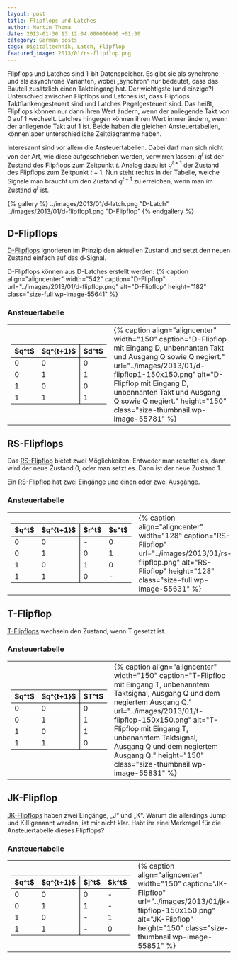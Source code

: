 ```yaml
---
layout: post
title: Flipflops und Latches
author: Martin Thoma
date: 2013-01-30 13:12:04.000000000 +01:00
category: German posts
tags: Digitaltechnik, Latch, Flipflop
featured_image: 2013/01/rs-flipflop.png
---
```

Flipflops und Latches sind 1-bit Datenspeicher. Es gibt sie als synchrone und als asynchrone Varianten, wobei &bdquo;synchron&ldquo; nur bedeutet, dass das Bauteil zus&auml;tzlich einen Takteingang hat. Der wichtigste (und einzige?) Unterschied zwischen Flipflops und Latches ist, dass Flipflops Taktflankengesteuert sind und Latches Pegelgesteuert sind. Das hei&szlig;t, Flipflops k&ouml;nnen nur dann ihren Wert &auml;ndern, wenn der anliegende Takt von 0 auf 1 wechselt. Latches hingegen k&ouml;nnen ihren Wert immer &auml;ndern, wenn der anliegende Takt auf 1 ist. Beide haben die gleichen Ansteuertabellen, k&ouml;nnen aber unterschiedliche Zeitdiagramme haben.

Interesannt sind vor allem die Ansteuertabellen. Dabei darf man sich nicht von der Art, wie diese aufgeschrieben werden, verwirren lassen: $q^t$ ist der Zustand des Flipflops zum Zeitpunkt $t$. Analog dazu ist $q^{t+1}$ der Zustand des Flipflops zum Zeitpunkt $t+1$. Nun steht rechts in der Tabelle, welche Signale man braucht um den Zustand $q^{t+1}$ zu erreichen, wenn man im Zustand $q^t$ ist.

{% gallery %}
    ../images/2013/01/d-latch.png   "D-Latch"
    ../images/2013/01/d-flipflop1.png   "D-Flipflop"
{% endgallery %}

<h2>D-Flipflops</h2>
<abbr title="Delay-Flipflops">D-Flipflops</abbr> ignorieren im Prinzip den aktuellen Zustand und setzt den neuen Zustand einfach auf das d-Signal.

D-Flipflops k&ouml;nnen aus D-Latches erstellt werden:
{% caption align="aligncenter" width="542" caption="D-Flipflop" url="../images/2013/01/d-flipflop.png" alt="D-Flipflop"  height="182" class="size-full wp-image-55641" %}

<h3>Ansteuertabelle</h3>
<table>
<tr>
<td>
<table style="width:auto">
  <tr>
    <th style="border-bottom:1px solid black;">$q^t$</th>
    <th style="border-bottom:1px solid black;border-right: 1px solid black;">$q^{t+1}$</th>
    <th style="border-bottom:1px solid black;">$d^t$</th>
  </tr>
  <tr>
    <td>0</td>
    <td style="border-right: 1px solid black;">0</td>
    <td>0</td>
  </tr>
  <tr>
    <td>0</td>
    <td style="border-right: 1px solid black;">1</td>
    <td>1</td>
  </tr>
  <tr>
    <td>1</td>
    <td style="border-right: 1px solid black;">0</td>
    <td>0</td>
  </tr>
  <tr>
    <td>1</td>
    <td style="border-right: 1px solid black;">1</td>
    <td>1</td>
  </tr>
</table>
</td>
<td>
{% caption align="aligncenter" width="150" caption="D-Flipflop mit Eingang D, unbennanten Takt und Ausgang Q sowie Q negiert." url="../images/2013/01/d-flipflop1-150x150.png" alt="D-Flipflop mit Eingang D, unbennanten Takt und Ausgang Q sowie Q negiert."  height="150" class="size-thumbnail wp-image-55781" %}
</td>
</tr>
</table>


<h2>RS-Flipflops</h2>
Das <abbr title="Reset-Set-Flipflop">RS-Flipflop</abbr> bietet zwei M&ouml;glichkeiten: Entweder man resettet es, dann wird der neue Zustand 0, oder man setzt es. Dann ist der neue Zustand 1.

Ein RS-Flipflop hat zwei Eing&auml;nge und einen oder zwei Ausg&auml;nge.

<h3>Ansteuertabelle</h3>
<table>
<tr>
<td>
<table style="width:auto">
  <tr>
    <th style="border-bottom:1px solid black;">$q^t$</th>
    <th style="border-bottom:1px solid black;border-right: 1px solid black;">$q^{t+1}$</th>
    <th style="border-bottom:1px solid black;">$r^t$</th>
    <th style="border-bottom:1px solid black;">$s^t$</th>
  </tr>
  <tr>
    <td>0</td>
    <td style="border-right: 1px solid black;">0</td>
    <td>-</td>
    <td>0</td>
  </tr>
  <tr>
    <td>0</td>
    <td style="border-right: 1px solid black;">1</td>
    <td>0</td>
    <td>1</td>
  </tr>
  <tr>
    <td>1</td>
    <td style="border-right: 1px solid black;">0</td>
    <td>1</td>
    <td>0</td>
  </tr>
  <tr>
    <td>1</td>
    <td style="border-right: 1px solid black;">1</td>
    <td>0</td>
    <td>-</td>
  </tr>
</table>
</td>
<td>
{% caption align="aligncenter" width="128" caption="RS-Flipflop" url="../images/2013/01/rs-flipflop.png" alt="RS-Flipflop"  height="128" class="size-full wp-image-55631" %}
</td>
</tr>
</table>

<h2>T-Flipflop</h2>
<abbr title="Toggle-Flipflop">T-Flipflops</abbr> wechseln den Zustand, wenn T gesetzt ist.

<h3>Ansteuertabelle</h3>
<table>
<tr>
<td>
<table style="width:auto">
  <tr>
    <th style="border-bottom:1px solid black;">$q^t$</th>
    <th style="border-bottom:1px solid black;border-right: 1px solid black;">$q^{t+1}$</th>
    <th style="border-bottom:1px solid black;">$T^t$</th>
  </tr>
  <tr>
    <td>0</td>
    <td style="border-right: 1px solid black;">0</td>
    <td>0</td>
  </tr>
  <tr>
    <td>0</td>
    <td style="border-right: 1px solid black;">1</td>
    <td>1</td>
  </tr>
  <tr>
    <td>1</td>
    <td style="border-right: 1px solid black;">0</td>
    <td>1</td>
  </tr>
  <tr>
    <td>1</td>
    <td style="border-right: 1px solid black;">1</td>
    <td>0</td>
  </tr>
</table>
</td>
<td>
{% caption align="aligncenter" width="150" caption="T-Flipflop mit Eingang T, unbenanntem Taktsignal, Ausgang Q und dem negiertem Ausgang Q." url="../images/2013/01/t-flipflop-150x150.png" alt="T-Flipflop mit Eingang T, unbenanntem Taktsignal, Ausgang Q und dem negiertem Ausgang Q."  height="150" class="size-thumbnail wp-image-55831" %}
</td>
</table>

<h2>JK-Flipflop</h2>
<abbr title="Jump-/Kill-Flipflops">JK-Flipflops</abbr> haben zwei Eing&auml;nge, &bdquo;J&ldquo; und &bdquo;K&ldquo;. Warum die allerdings Jump und Kill genannt werden, ist mir nicht klar. Habt ihr eine Merkregel f&uuml;r die Ansteuertabelle dieses Flipflops?

<h3>Ansteuertabelle</h3>
<table>
<tr>
<td>
<table style="width:auto">
  <tr>
    <th style="border-bottom:1px solid black;">$q^t$</th>
    <th style="border-bottom:1px solid black;border-right: 1px solid black;">$q^{t+1}$</th>
    <th style="border-bottom:1px solid black;">$j^t$</th>
    <th style="border-bottom:1px solid black;">$k^t$</th>
  </tr>
  <tr>
    <td>0</td>
    <td style="border-right: 1px solid black;">0</td>
    <td>0</td>
    <td>-</td>
  </tr>
  <tr>
    <td>0</td>
    <td style="border-right: 1px solid black;">1</td>
    <td>1</td>
    <td>-</td>
  </tr>
  <tr>
    <td>1</td>
    <td style="border-right: 1px solid black;">0</td>
    <td>-</td>
    <td>1</td>
  </tr>
  <tr>
    <td>1</td>
    <td style="border-right: 1px solid black;">1</td>
    <td>-</td>
    <td>0</td>
  </tr>
</table>
</td>
<td>
{% caption align="aligncenter" width="150" caption="JK-Flipflop" url="../images/2013/01/jk-flipflop-150x150.png" alt="JK-Flipflop"  height="150" class="size-thumbnail wp-image-55851" %}
</td>
</tr>
</table>
